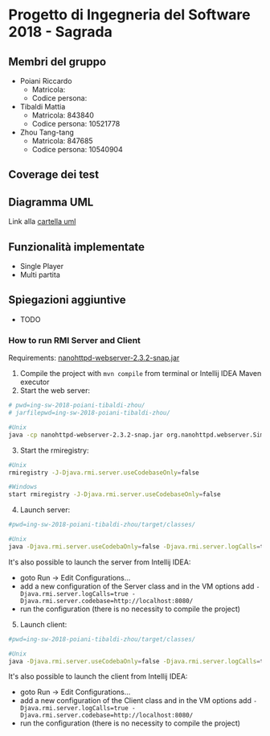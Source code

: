 # Progetto di Ingegneria del Software 2018 - Sagrada

## Membri del gruppo

- Poiani Riccardo
    - Matricola: 
    - Codice persona:
- Tibaldi Mattia
    - Matricola: 843840
    - Codice persona: 10521778
- Zhou Tang-tang
    - Matricola: 847685
    - Codice persona: 10540904

## Coverage dei test

## Diagramma UML

Link alla [cartella uml]()

## Funzionalità implementate

- Single Player
- Multi partita

## Spiegazioni aggiuntive

- TODO


### How to run RMI Server and Client
Requirements: [nanohttpd-webserver-2.3.2-snap.jar](https://github.com/affo/ingsoft-project/blob/master/rmi/warehouse/nanohttpd-webserver-2.3.2-snap.jar)
1. Compile the project with ```mvn compile``` from terminal or Intellij IDEA Maven executor
2. Start the web server:
```bash
# pwd=ing-sw-2018-poiani-tibaldi-zhou/
# jarfilepwd=ing-sw-2018-poiani-tibaldi-zhou/

#Unix
java -cp nanohttpd-webserver-2.3.2-snap.jar org.nanohttpd.webserver.SimpleWebServer --dir ./target/classes/
```
3. Start the rmiregistry:
```bash
#Unix
rmiregistry -J-Djava.rmi.server.useCodebaseOnly=false

#Windows
start rmiregistry -J-Djava.rmi.server.useCodebaseOnly=false
```
4. Launch server:
```bash
#pwd=ing-sw-2018-poiani-tibaldi-zhou/target/classes/

#Unix
java -Djava.rmi.server.useCodebaOnly=false -Djava.rmi.server.logCalls=true -Djava.rmi.server.codebase=http://localhost:8080/ -cp . org.poianitibaldizhou.sagrada.ServerApp
```
It's also possible to launch the server from Intellij IDEA:
- goto Run -> Edit Configurations... 
- add a new configuration of the Server class and in the VM options add ```-Djava.rmi.server.logCalls=true -Djava.rmi.server.codebase=http://localhost:8080/```
- run the configuration (there is no necessity to compile the project)
5. Launch client:
```bash
#pwd=ing-sw-2018-poiani-tibaldi-zhou/target/classes/

#Unix
java -Djava.rmi.server.useCodebaOnly=false -Djava.rmi.server.logCalls=true -Djava.rmi.server.codebase=http://localhost:8080/ -cp . org.poianitibaldizhou.sagrada.ClientApp
```
It's also possible to launch the client from Intellij IDEA:
- goto Run -> Edit Configurations... 
- add a new configuration of the Client class and in the VM options add ```-Djava.rmi.server.logCalls=true -Djava.rmi.server.codebase=http://localhost:8080/```
- run the configuration (there is no necessity to compile the project)
